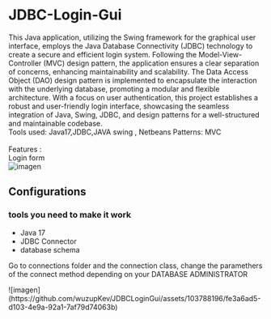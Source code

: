 # JDBC-Login-Gui
This Java application, utilizing the Swing framework for the graphical user interface, employs the Java Database Connectivity (JDBC) technology to create a secure and efficient login system. Following the Model-View-Controller (MVC) design pattern, the application ensures a clear separation of concerns, enhancing maintainability and scalability. The Data Access Object (DAO) design pattern is implemented to encapsulate the interaction with the underlying database, promoting a modular and flexible architecture. With a focus on user authentication, this project establishes a robust and user-friendly login interface, showcasing the seamless integration of Java, Swing, JDBC, and design patterns for a well-structured and maintainable codebase.
<br>
Tools used:
Java17,JDBC,JAVA swing , Netbeans
Patterns:
MVC
<br>
<br>
Features :
<br>
Login form 
<br>
![imagen](https://github.com/wuzupKev/JDBCLoginGui/assets/103788196/1132c9b4-1c22-48c6-8826-37f2f9fa7bb8)
<br>
<h2>Configurations</h2> 
<h3>tools you need to make it work</h3>
<ul>
  <li>Java 17</li>
  <li>JDBC Connector</li>
   <li>database  schema</li>
</ul>
<p>Go to connections folder and the connection class, change the paramethers of the connect method depending on your DATABASE ADMINISTRATOR</p>
![imagen](https://github.com/wuzupKev/JDBCLoginGui/assets/103788196/fe3a6ad5-d103-4e9a-92a1-7af79d74063b)



<br>
<br>





